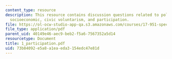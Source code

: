 ```yaml
---
content_type: resource
description: This resource contains discussion questions related to political acts,
  socioeconomic, civic voluntarism, and participation.
file: https://ol-ocw-studio-app-qa.s3.amazonaws.com/courses/17-951-special-graduate-topic-in-political-science-political-behavior-fall-2005/73b84092e5a8a1eaeda3154edc47e81d_1_participation.pdf
file_type: application/pdf
parent_uid: 40149e46-aec9-beb2-f5a6-7567352a5d14
resourcetype: Document
title: 1_participation.pdf
uid: 73b84092-e5a8-a1ea-eda3-154edc47e81d
---
```

